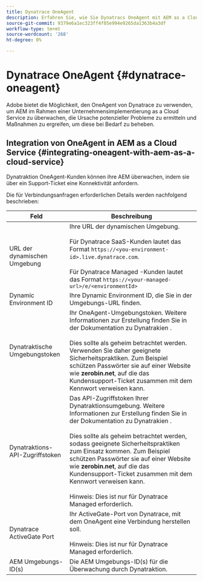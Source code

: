 ```yaml
---
title: Dynatrace OneAgent
description: Erfahren Sie, wie Sie Dynatracs OneAgent mit AEM as a Cloud Service verwenden.
source-git-commit: 9379e6a1ec323ff4f05e994e9265da1363b4a3df
workflow-type: tm+mt
source-wordcount: '268'
ht-degree: 0%

---
```



# Dynatrace OneAgent {#dynatrace-oneagent}

Adobe bietet die Möglichkeit, den OneAgent von Dynatrace zu verwenden, um AEM im Rahmen einer Unternehmensimplementierung as a Cloud Service zu überwachen, die Ursache potenzieller Probleme zu ermitteln und Maßnahmen zu ergreifen, um diese bei Bedarf zu beheben. <!-- When GA, add: Read this [Dynatrace article](https://www.dynatrace.com/hub/detail/adobe-experience-manager/) about AEM monitoring to learn more. -->

## Integration von OneAgent in AEM as a Cloud Service {#integrating-oneagent-with-aem-as-a-cloud-service}

Dynatraktion OneAgent-Kunden können ihre AEM überwachen, indem sie über ein Support-Ticket eine Konnektivität anfordern.

Die für Verbindungsanfragen erforderlichen Details werden nachfolgend beschrieben:

| **Feld** | **Beschreibung** |
|---|---|
| URL der dynamischen Umgebung | Ihre URL der dynamischen Umgebung.<br><br>Für Dynatrace SaaS-Kunden lautet das Format `https://<you-environment-id>.live.dynatrace.com`.<br><br>Für Dynatrace Managed -Kunden lautet das Format `https://<your-managed-url>/e/<environmentId>` |
| Dynamic Environment ID | Ihre Dynamic Environment ID, die Sie in der Umgebungs-URL finden. |
| Dynatraktische Umgebungstoken | Ihr OneAgent-Umgebungstoken. Weitere Informationen zur Erstellung finden Sie in der Dokumentation zu Dynatrakien .<br><br>Dies sollte als geheim betrachtet werden. Verwenden Sie daher geeignete Sicherheitspraktiken. Zum Beispiel schützen Passwörter sie auf einer Website wie **zerobin.net**, auf die das Kundensupport-Ticket zusammen mit dem Kennwort verweisen kann. |
| Dynatraktions-API-Zugriffstoken | Das API-Zugriffstoken Ihrer Dynatraktionsumgebung. Weitere Informationen zur Erstellung finden Sie in der Dokumentation zu Dynatrakien .<br><br>Dies sollte als geheim betrachtet werden, sodass geeignete Sicherheitspraktiken zum Einsatz kommen. Zum Beispiel schützen Passwörter sie auf einer Website wie **zerobin.net**, auf die das Kundensupport-Ticket zusammen mit dem Kennwort verweisen kann.<br><br>Hinweis: Dies ist nur für Dynatrace Managed erforderlich. |
| Dynatrace ActiveGate Port | Ihr ActiveGate-Port von Dynatrace, mit dem OneAgent eine Verbindung herstellen soll.<br><br>Hinweis: Dies ist nur für Dynatrace Managed erforderlich. |
| AEM Umgebungs-ID(s) | Die AEM Umgebungs-ID(s) für die Überwachung durch Dynatraktion. |


